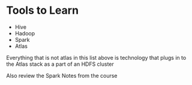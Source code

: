 # Tools to Learn

* Hive
* Hadoop
* Spark
* Atlas

Everything that is not atlas in this list above is technology that plugs in to the Atlas stack as a
part of an HDFS cluster

Also review the Spark Notes from the course

